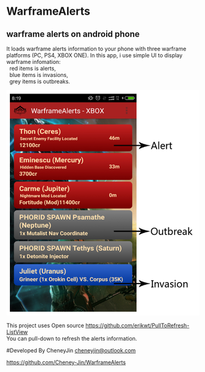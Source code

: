 # WarframeAlerts
## warframe alerts on android phone

It loads warframe alerts information to your phone with three warframe platforms (PC, PS4, XBOX ONE).
In this app, i use simple UI to display warframe infomation:<br>
&nbsp;&nbsp;red items is alerts,<br>
&nbsp;&nbsp;blue items is invasions,<br>
&nbsp;&nbsp;grey items is outbreaks.<br>
  

![screenshot](./Screenshot_persional.cheneyjin.warframealerts.jpg)


This project uses Open source https://github.com/erikwt/PullToRefresh-ListView <br>
You can pull-down to refresh the alerts information.<br>

#Developed By
CheneyJin <cheneyjin@outlook.com> <br>
                                                                   
https://github.com/Cheney-Jin/WarframeAlerts
